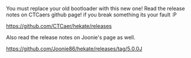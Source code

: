 You must replace your old bootloader with this new one!
Read the release notes on CTCaers github page!
if you break something its your fault :P

https://github.com/CTCaer/hekate/releases

Also read the release notes on Joonie's page as well.

https://github.com/Joonie86/hekate/releases/tag/5.0.0J